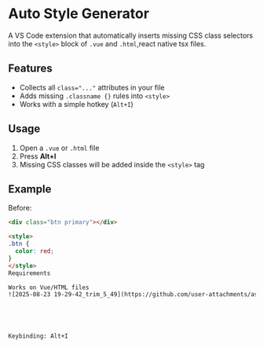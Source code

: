 # Auto Style Generator

A VS Code extension that automatically inserts missing CSS class selectors into the `<style>` block of `.vue` and `.html`,react native tsx files.

## Features
- Collects all `class="..."` attributes in your file
- Adds missing `.classname {}` rules into `<style>`
- Works with a simple hotkey (`Alt+I`)

## Usage
1. Open a `.vue` or `.html` file
2. Press **Alt+I**
3. Missing CSS classes will be added inside the `<style>` tag

## Example
Before:
```html
<div class="btn primary"></div>

<style>
.btn {
  color: red;
}
</style>
Requirements

Works on Vue/HTML files
![2025-08-23 19-29-42_trim_5_49](https://github.com/user-attachments/assets/aee55bff-3235-49f4-807d-8e75f9b47c85)





Keybinding: Alt+I
